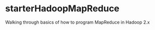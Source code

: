 starterHadoopMapReduce
======================

Walking through basics of how to program MapReduce in Hadoop 2.x
